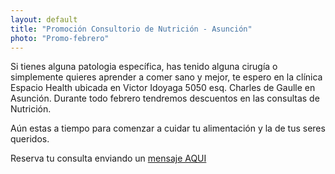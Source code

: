 ```yaml
---
layout: default
title: "Promoción Consultorio de Nutrición - Asunción"
photo: "Promo-febrero"
---
```


Si tienes alguna patologia específica, has tenido alguna cirugía o simplemente quieres aprender a comer sano y mejor, te espero en la clínica Espacio Health ubicada en Victor Idoyaga 5050 esq. Charles de Gaulle en Asunción. Durante todo febrero tendremos descuentos en las consultas de Nutrición.

Aún estas a tiempo para comenzar a cuidar tu alimentación y la de tus seres queridos.  

Reserva tu consulta enviando un [mensaje AQUI]([url]https://beacons.ai/elplacerdecomer/)

